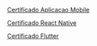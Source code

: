 [Certificado Aplicacao Mobile](Certificado_Desenvolvendo_Aplicacoes_Mobile.pdf)

[Certificado React Native](Certificado_React_Native_Criando_apps_do_zero_ao_avancado.pdf)

[Certificado Flutter](Certificado_Flutter_Masterclass.pdf)
